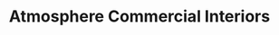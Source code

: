 ---
title: "Atmosphere Commercial Interiors"
url: /phoenix/atmosphere-commercial-interiors/
shop: furniture
---